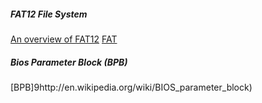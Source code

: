 ##### FAT12 File System
[An overview of FAT12](http://www.eit.lth.se/fileadmin/eit/courses/eitn50/Projekt1/FAT12Description.pdf)
[FAT](http://tavi.co.uk/phobos/fat.html )
##### Bios Parameter Block (BPB)
[BPB]9http://en.wikipedia.org/wiki/BIOS_parameter_block)
